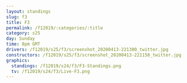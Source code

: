 ```yaml
---
layout: standings
slug: f3
title: F3
permalink: /f12019/:categories/:title
category: s25
day: Sunday
time: 8pm GMT
drivers: /f12019/s25/f3/screenshot_20200413-221300_twitter.jpg
constructors: /f12019/s25/f3/screenshot_20200413-221158_twitter.jpg
graphics:
  standings: /f12019/s24/f3/F3-Standings.png
  tv: /f12019/s24/f3/Live-F3.png
---
```

